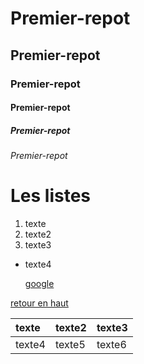 <a name="top"></a>

# Premier-repot

## Premier-repot

### Premier-repot

#### Premier-repot

##### Premier-repot

###### Premier-repot

# Les listes

1. texte
1. texte2
1. texte3

- texte4

  [google](https://www.google.fr/)

  <a name="ancre"></a>

[retour en haut](#top "top")

<!--> <span style="color :#26B260"><!-->

| texte  | texte2 | texte3 |
| :----- | ------ | ------ |
| texte4 | texte5 | texte6 |

<!--></span>
